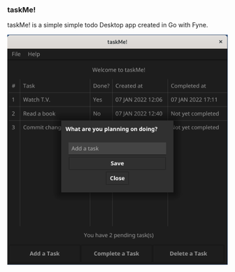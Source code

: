 ### taskMe!

taskMe! is a simple simple todo Desktop app created in Go with Fyne.

![alt text](https://github.com/petrostrak/task-me/blob/main/taskMe.png)
